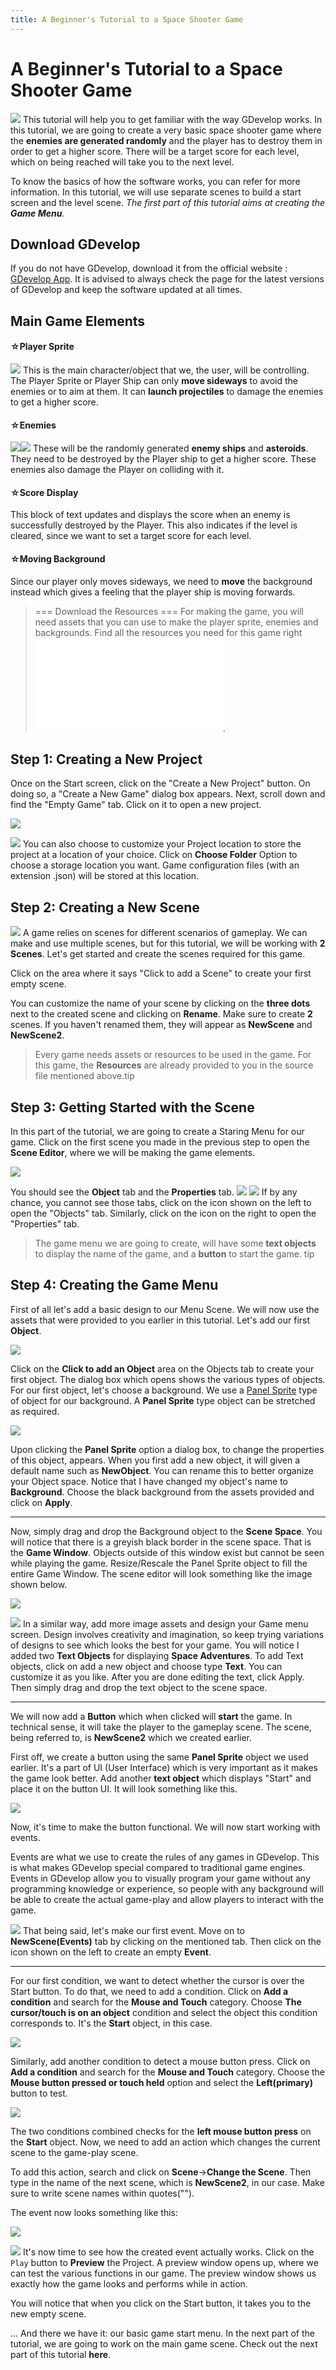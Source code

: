```yaml
---
title: A Beginner's Tutorial to a Space Shooter Game
---
```

# A Beginner's Tutorial to a Space Shooter Game

![](/gdevelop5/tutorials/bandicam20g190529161603928.gif) This tutorial will help you to get familiar with the way GDevelop works. In this tutorial, we are going to create a very basic space shooter game where the **enemies are generated randomly** and the player has to destroy them in order to get a higher score. There will be a target score for each level, which on being reached will take you to the next level.

To know the basics of how the software works, you can refer [](/gdevelop5/getting_started) for more information. In this tutorial, we will use separate scenes to build a start screen and the level scene. *The first part of this tutorial aims at creating the **Game Menu**.*

## Download GDevelop

If you do not have GDevelop, download it from the official website : [GDevelop App](http://gdevelop-app.com). It is advised to always check the page for the latest versions of GDevelop and keep the software updated at all times.

## Main Game Elements

#### ☆Player Sprite

![](/gdevelop5/tutorials/playership3_red.png) This is the main character/object that we, the user, will be controlling. The Player Sprite or Player Ship can only **move sideways** to avoid the enemies or to aim at them. It can **launch projectiles** to damage the enemies to get a higher score.

#### ☆Enemies

![](/gdevelop5/tutorials/enemyblack1.png)![](/gdevelop5/tutorials/meteorgrey_big3.png) These will be the randomly generated **enemy ships** and **asteroids**. They need to be destroyed by the Player ship to get a higher score. These enemies also damage the Player on colliding with it.

#### ☆Score Display

This block of text updates and displays the score when an enemy is successfully destroyed by the Player. This also indicates if the level is cleared, since we want to set a target score for each level.

#### ☆Moving Background

Since our player only moves sideways, we need to **move** the background instead which gives a feeling that the player ship is moving forwards.

> === Download the Resources === For making the game, you will need assets that you can use to make the player sprite, enemies and backgrounds. Find all the resources you need for this game right ![here](/gdevelop5/tutorials/space_shooter.rar).

## Step 1: Creating a New Project

Once on the Start screen, click on the "Create a New Project" button. On doing so, a "Create a New Game" dialog box appears. Next, scroll down and find the "Empty Game" tab. Click on it to open a new project.

![](/gdevelop5/tutorials/screeenshot_na_test.png)

![](/gdevelop5/tutorials/store_location_for_endless_runner.png) You can also choose to customize your Project location to store the project at a location of your choice. Click on **Choose Folder** Option to choose a storage location you want. Game configuration files (with an extension .json) will be stored at this location.

## Step 2: Creating a New Scene

![](/gdevelop5/tutorials/new_scene_creation_for_endless_runner.png) A game relies on scenes for different scenarios of gameplay. We can make and use multiple scenes, but for this tutorial, we will be working with **2 Scenes**. Let's get started and create the scenes required for this game.

Click on the area where it says "Click to add a Scene" to create your first empty scene.

You can customize the name of your scene by clicking on the **three dots** next to the created scene and clicking on **Rename**. Make sure to create **2** scenes. If you haven't renamed them, they will appear as **NewScene** and **NewScene2**.

> Every game needs assets or resources to be used in the game. For this game, the **Resources** are already provided to you in the source file mentioned above.tip

## Step 3: Getting Started with the Scene

In this part of the tutorial, we are going to create a Staring Menu for our game. Click on the first scene you made in the previous step to open the **Scene Editor**, where we will be making the game elements.

![](/gdevelop5/tutorials/new_scene_for_endless_runner.png)

You should see the **Object** tab and the **Properties** tab. ![](/gdevelop5/tutorials/screenshot_20190523182052.png) ![](/gdevelop5/tutorials/screenshot_20190523182628.png) If by any chance, you cannot see those tabs, click on the icon shown on the left to open the "Objects" tab. Similarly, click on the icon on the right to open the "Properties" tab.

> The game menu we are going to create, will have some **text objects** to display the name of the game, and a **button** to start the game. tip

## Step 4: Creating the Game Menu

First of all let's add a basic design to our Menu Scene. We will now use the assets that were provided to you earlier in this tutorial. Let's add our first **Object**.

![](/gdevelop5/tutorials/screenshot_20190529171724.png)

Click on the **Click to add an Object** area on the Objects tab to create your first object. The dialog box which opens shows the various types of objects. For our first object, let's choose a background. We use a [Panel Sprite](/gdevelop5/objects/panel_sprite) type of object for our background. A **Panel Sprite** type object can be stretched as required.

![](/gdevelop5/tutorials/screenshot_20190529172242.png)

Upon clicking the **Panel Sprite** option a dialog box, to change the properties of this object, appears. When you first add a new object, it will given a default name such as **NewObject**. You can rename this to better organize your Object space. Notice that I have changed my object's name to **Background**. Choose the black background from the assets provided and click on **Apply**.

------------------------------------------------------------------------

Now, simply drag and drop the Background object to the **Scene Space**. You will notice that there is a greyish black border in the scene space. That is the **Game Window**. Objects outside of this window exist but cannot be seen while playing the game. Resize/Rescale the Panel Sprite object to fill the entire Game Window. The scene editor will look something like the image shown below.

![](/gdevelop5/tutorials/screenshot_f20190601164918.jpg)

![](/gdevelop5/tutorials/screenshot_20v190601170006.jpg) In a similar way, add more image assets and design your Game menu screen. Design involves creativity and imagination, so keep trying variations of designs to see which looks the best for your game. You will notice I added two **Text Objects** for displaying **Space Adventures**. To add Text objects, click on add a new object and choose type **Text**. You can customize it as you like. After you are done editing the text, click Apply. Then simply drag and drop the text object to the scene space.

------------------------------------------------------------------------

We will now add a **Button** which when clicked will **start** the game. In technical sense, it will take the player to the gameplay scene. The scene, being referred to, is **NewScene2** which we created earlier.

First off, we create a button using the same **Panel Sprite** object we used earlier. It's a part of UI (User Interface) which is very important as it makes the game look better. Add another **text object** which displays "Start" and place it on the button UI. It will look something like this.

![](/gdevelop5/tutorials/screenshot_20190601171608.png)

Now, it's time to make the button functional. We will now start working with events.

Events are what we use to create the rules of any games in GDevelop. This is what makes GDevelop special compared to traditional game engines. Events in GDevelop allow you to visually program your game without any programming knowledge or experience, so people with any background will be able to create the actual game-play and allow players to interact with the game.

![](/gdevelop5/tutorials/screenshot_20190523232911.png) That being said, let's make our first event. Move on to **NewScene(Events)** tab by clicking on the mentioned tab. Then click on the icon shown on the left to create an empty **Event**.

------------------------------------------------------------------------

For our first condition, we want to detect whether the cursor is over the Start button. To do that, we need to add a condition. Click on **Add a condition** and search for the **Mouse and Touch** category. Choose **The cursor/touch is on an object** condition and select the object this condition corresponds to. It's the **Start** object, in this case.

![](/gdevelop5/tutorials/screenshot_20190619200607.png)

Similarly, add another condition to detect a mouse button press. Click on **Add a condition** and search for the **Mouse and Touch** category. Choose the **Mouse button pressed or touch held** option and select the **Left(primary)** button to test.

![](/gdevelop5/tutorials/screenshot_20190619201230.png)

The two conditions combined checks for the **left mouse button press** on the **Start** object. Now, we need to add an action which changes the current scene to the game-play scene.

To add this action, search and click on **Scene**→**Change the Scene**. Then type in the name of the next scene, which is **NewScene2**, in our case. Make sure to write scene names within quotes("").

The event now looks something like this:

![](/gdevelop5/tutorials/screenshot_20190619202830.png)

![](/gdevelop5/tutorials/screenshot_20190524003448.png) It's now time to see how the created event actually works. Click on the `Play` button to **Preview** the Project. A preview window opens up, where we can test the various functions in our game. The preview window shows us exactly how the game looks and performs while in action.

You will notice that when you click on the Start button, it takes you to the new empty scene.

... And there we have it: our basic game start menu. In the next part of the tutorial, we are going to work on the main game scene. Check out the next part of this tutorial **here**.
